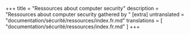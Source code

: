 +++
title = "Ressources about computer security"
description = "Ressources about computer security gathered by "
[extra]
untranslated = "documentation/sécurité/ressources/index.fr.md"
translations = [
    "documentation/sécurité/ressources/index.fr.md"
]
+++
